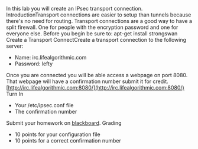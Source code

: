 In this lab you will create an IPsec transport connection.
IntroductionTransport connections are easier to setup than tunnels because there's no need for routing. Transport connections are a good way to have a split firewall. One for people with the encryption password and one for everyone else. Before you begin be sure to:
apt-get install strongswan
Create a Transport ConnectCreate a transport connection to the following server:
  * Name: irc.lifealgorithmic.com
  * Password: lefty

Once you are connected you will be able access a webpage on port 8080. That webpage will have a confirmation number submit it for credit.
[http://irc.lifealgorithmic.com:8080/](http://irc.lifealgorithmic.com:8080/)
Turn In
  - Your /etc/ipsec.conf file
  - The confirmation number

Submit your homework on [blackboard](https://cabrillo.blackboard.com/).
Grading
  * 10 points for your configuration file
  * 10 points for a correct confirmation number

